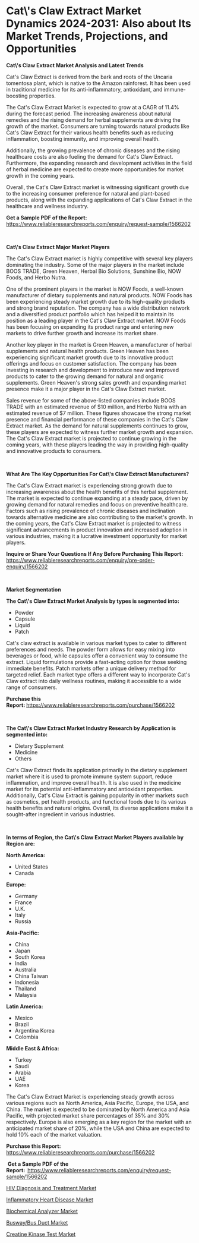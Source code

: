 <p><h1>Cat\'s Claw Extract Market Dynamics 2024-2031: Also about Its Market Trends, Projections, and Opportunities</h1></p><p><strong>Cat\'s Claw Extract Market Analysis and Latest Trends</strong></p>
<p><p>Cat's Claw Extract is derived from the bark and roots of the Uncaria tomentosa plant, which is native to the Amazon rainforest. It has been used in traditional medicine for its anti-inflammatory, antioxidant, and immune-boosting properties.</p><p>The Cat's Claw Extract Market is expected to grow at a CAGR of 11.4% during the forecast period. The increasing awareness about natural remedies and the rising demand for herbal supplements are driving the growth of the market. Consumers are turning towards natural products like Cat's Claw Extract for their various health benefits such as reducing inflammation, boosting immunity, and improving overall health.</p><p>Additionally, the growing prevalence of chronic diseases and the rising healthcare costs are also fueling the demand for Cat's Claw Extract. Furthermore, the expanding research and development activities in the field of herbal medicine are expected to create more opportunities for market growth in the coming years.</p><p>Overall, the Cat's Claw Extract market is witnessing significant growth due to the increasing consumer preference for natural and plant-based products, along with the expanding applications of Cat's Claw Extract in the healthcare and wellness industry.</p></p>
<p><strong>Get a Sample PDF of the Report:&nbsp;</strong> <a href="https://www.reliableresearchreports.com/enquiry/request-sample/1566202">https://www.reliableresearchreports.com/enquiry/request-sample/1566202</a></p>
<p>&nbsp;</p>
<p><strong>Cat\'s Claw Extract Major Market Players</strong></p>
<p><p>The Cat's Claw Extract market is highly competitive with several key players dominating the industry. Some of the major players in the market include BOOS TRADE, Green Heaven, Herbal Bio Solutions, Sunshine Bio, NOW Foods, and Herbo Nutra.</p><p>One of the prominent players in the market is NOW Foods, a well-known manufacturer of dietary supplements and natural products. NOW Foods has been experiencing steady market growth due to its high-quality products and strong brand reputation. The company has a wide distribution network and a diversified product portfolio which has helped it to maintain its position as a leading player in the Cat's Claw Extract market. NOW Foods has been focusing on expanding its product range and entering new markets to drive further growth and increase its market share.</p><p>Another key player in the market is Green Heaven, a manufacturer of herbal supplements and natural health products. Green Heaven has been experiencing significant market growth due to its innovative product offerings and focus on customer satisfaction. The company has been investing in research and development to introduce new and improved products to cater to the growing demand for natural and organic supplements. Green Heaven's strong sales growth and expanding market presence make it a major player in the Cat's Claw Extract market.</p><p>Sales revenue for some of the above-listed companies include BOOS TRADE with an estimated revenue of $10 million, and Herbo Nutra with an estimated revenue of $7 million. These figures showcase the strong market presence and financial performance of these companies in the Cat's Claw Extract market. As the demand for natural supplements continues to grow, these players are expected to witness further market growth and expansion. The Cat's Claw Extract market is projected to continue growing in the coming years, with these players leading the way in providing high-quality and innovative products to consumers.</p></p>
<p>&nbsp;</p>
<p><strong>What Are The Key Opportunities For Cat\'s Claw Extract Manufacturers?</strong></p>
<p><p>The Cat's Claw Extract market is experiencing strong growth due to increasing awareness about the health benefits of this herbal supplement. The market is expected to continue expanding at a steady pace, driven by growing demand for natural remedies and focus on preventive healthcare. Factors such as rising prevalence of chronic diseases and inclination towards alternative medicine are also contributing to the market's growth. In the coming years, the Cat's Claw Extract market is projected to witness significant advancements in product innovation and increased adoption in various industries, making it a lucrative investment opportunity for market players.</p></p>
<p><strong>Inquire or Share Your Questions If Any Before Purchasing This Report:</strong> <a href="https://www.reliableresearchreports.com/enquiry/pre-order-enquiry/1566202">https://www.reliableresearchreports.com/enquiry/pre-order-enquiry/1566202</a></p>
<p>&nbsp;</p>
<p><strong>Market Segmentation</strong></p>
<p><strong>The Cat\'s Claw Extract Market Analysis by types is segmented into:</strong></p>
<p><ul><li>Powder</li><li>Capsule</li><li>Liquid</li><li>Patch</li></ul></p>
<p><p>Cat's claw extract is available in various market types to cater to different preferences and needs. The powder form allows for easy mixing into beverages or food, while capsules offer a convenient way to consume the extract. Liquid formulations provide a fast-acting option for those seeking immediate benefits. Patch markets offer a unique delivery method for targeted relief. Each market type offers a different way to incorporate Cat's Claw extract into daily wellness routines, making it accessible to a wide range of consumers.</p></p>
<p><strong>Purchase this Report:&nbsp;</strong><a href="https://www.reliableresearchreports.com/purchase/1566202">https://www.reliableresearchreports.com/purchase/1566202</a></p>
<p>&nbsp;</p>
<p><strong>The Cat\'s Claw Extract Market Industry Research by Application is segmented into:</strong></p>
<p><ul><li>Dietary Supplement</li><li>Medicine</li><li>Others</li></ul></p>
<p><p>Cat's Claw Extract finds its application primarily in the dietary supplement market where it is used to promote immune system support, reduce inflammation, and improve overall health. It is also used in the medicine market for its potential anti-inflammatory and antioxidant properties. Additionally, Cat's Claw Extract is gaining popularity in other markets such as cosmetics, pet health products, and functional foods due to its various health benefits and natural origins. Overall, its diverse applications make it a sought-after ingredient in various industries.</p></p>
<p>&nbsp;</p>
<p><strong>In terms of Region, the Cat\'s Claw Extract Market Players available by Region are:</strong></p>
<p>
    <p> <strong> North America: </strong>
        <ul>
            <li>United States</li>
            <li>Canada</li>
        </ul>
        </p> 
    <p> <strong> Europe: </strong>
        <ul>
            <li>Germany</li>
            <li>France</li>
            <li>U.K.</li>
            <li>Italy</li>
            <li>Russia</li>
        </ul>
        </p> 
    <p> <strong> Asia-Pacific: </strong>
        <ul>
            <li>China</li>
            <li>Japan</li>
            <li>South Korea</li>
            <li>India</li>
            <li>Australia</li>
            <li>China Taiwan</li>
            <li>Indonesia</li>
            <li>Thailand</li>
            <li>Malaysia</li>
        </ul>
        </p> 
    <p> <strong> Latin America: </strong>
        <ul>
            <li>Mexico</li>
            <li>Brazil</li>
            <li>Argentina Korea</li>
            <li>Colombia</li>
        </ul>
        </p> 
    <p> <strong> Middle East & Africa: </strong>
        <ul>
            <li>Turkey</li>
            <li>Saudi</li>
            <li>Arabia</li>
            <li>UAE</li>
            <li>Korea</li>
        </ul>
    </p>
    </p>
<p><p>The Cat's Claw Extract Market is experiencing steady growth across various regions such as North America, Asia Pacific, Europe, the USA, and China. The market is expected to be dominated by North America and Asia Pacific, with projected market share percentages of 35% and 30% respectively. Europe is also emerging as a key region for the market with an anticipated market share of 20%, while the USA and China are expected to hold 10% each of the market valuation.</p></p>
<p><strong>Purchase this Report: </strong><a href="https://www.reliableresearchreports.com/purchase/1566202">https://www.reliableresearchreports.com/purchase/1566202</a></p>
<p>&nbsp;<strong>Get a Sample PDF of the Report:&nbsp;&nbsp;</strong><a href="https://www.reliableresearchreports.com/enquiry/request-sample/1566202">https://www.reliableresearchreports.com/enquiry/request-sample/1566202</a></p>
<p><strong></strong></p>
<p><p><a href="https://medium.com/@loretadervishi2013/hiv-diagnosis-and-treatment-market-competitive-analysis-market-trends-and-forecast-to-2031-5ef0ee458ccb">HIV Diagnosis and Treatment Market</a></p><p><a href="https://medium.com/@loretadervishi2013/inflammatory-heart-disease-market-size-and-market-trends-complete-industry-overview-2024-to-2031-e04646b4c174">Inflammatory Heart Disease Market</a></p><p><a href="https://github.com/nicholepatriciadoylenwnrjr0/Market-Research-Report-List-1/blob/main/biochemical-analyzer-market.md">Biochemical Analyzer Market</a></p><p><a href="https://github.com/sofayahoo2023/Market-Research-Report-List-3/blob/main/buswaybus-duct-market.md">Busway/Bus Duct Market</a></p><p><a href="https://medium.com/@caleighhane2777/creatine-kinase-test-market-the-key-to-successful-business-strategy-forecast-till-2031-3a36543a6d22">Creatine Kinase Test Market</a></p></p>